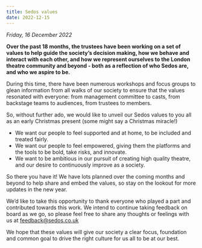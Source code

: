 ```yaml
---
title: Sedos values
date: 2022-12-15
---
```

*Friday, 16 December 2022*

**Over the past 18 months, the trustees have been working on a set of values to help guide the society’s decision making, how we behave and interact with each other, and how we represent ourselves to the London theatre community and beyond - both as a reflection of who Sedos are, and who we aspire to be.**

During this time, there have been numerous workshops and focus groups to glean information from all walks of our society to ensure that the values resonated with everyone: from management committee to casts, from backstage teams to audiences, from trustees to members.

So, without further ado, we would like to unveil our Sedos values to you all as an early Christmas present (some might say a Christmas miracle!)

* We want our people to feel supported and at home, to be included and treated fairly.
* We want our people to feel empowered, giving them the platforms and the tools to be bold, take risks, and innovate.
* We want to be ambitious in our pursuit of creating high quality theatre, and our desire to continuously improve as a society.

So there you have it! We have lots planned over the coming months and beyond to help share and embed the values, so stay on the lookout for more updates in the new year.

We’d like to take this opportunity to thank everyone who played a part and contributed towards this work. We intend to continue taking feedback on board as we go, so please feel free to share any thoughts or feelings with us at [feedback@sedos.co.uk](mailto:feedback@sedos.co.uk) 

We hope that these values will give our society a clear focus, foundation and common goal to drive the right culture for us all to be at our best.